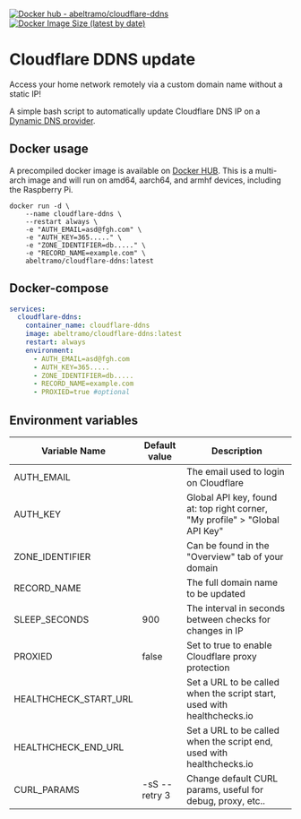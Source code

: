 [![Docker hub - abeltramo/cloudflare-ddns](https://img.shields.io/badge/docker-abeltramo%2Fcloudflare--ddns-success)](https://hub.docker.com/repository/docker/abeltramo/cloudflare-ddns) [![Docker Image Size (latest by date)](https://img.shields.io/docker/image-size/abeltramo/cloudflare-ddns)](https://hub.docker.com/repository/docker/abeltramo/cloudflare-ddns/tags?page=1&ordering=last_updated)

# Cloudflare DDNS update

Access your home network remotely via a custom domain name without a static IP!

A simple bash script to automatically update Cloudflare DNS IP on a [Dynamic DNS provider](https://www.cloudflare.com/en-gb/learning/dns/glossary/dynamic-dns/).

## Docker usage

A precompiled docker image is available on [Docker HUB](https://hub.docker.com/repository/docker/abeltramo/cloudflare-ddns). This is a multi-arch image and will run on amd64, aarch64, and armhf devices, including the Raspberry Pi.

```
docker run -d \
    --name cloudflare-ddns \
    --restart always \
    -e "AUTH_EMAIL=asd@fgh.com" \
    -e "AUTH_KEY=365....." \
    -e "ZONE_IDENTIFIER=db....." \
    -e "RECORD_NAME=example.com" \
    abeltramo/cloudflare-ddns:latest
```

## Docker-compose

```yaml
services:
  cloudflare-ddns:
    container_name: cloudflare-ddns
    image: abeltramo/cloudflare-ddns:latest
    restart: always
    environment:
      - AUTH_EMAIL=asd@fgh.com
      - AUTH_KEY=365.....
      - ZONE_IDENTIFIER=db.....
      - RECORD_NAME=example.com
      - PROXIED=true #optional
```

## Environment variables

| Variable Name         | Default value | Description                                                                 |
|-----------------------|---------------|-----------------------------------------------------------------------------|
| AUTH_EMAIL            |               | The email used to login on Cloudflare                                       |
| AUTH_KEY              |               | Global API key, found at: top right corner, "My profile" > "Global API Key" |
| ZONE_IDENTIFIER       |               | Can be found in the "Overview" tab of your domain                           |
| RECORD_NAME           |               | The full domain name to be updated                                          |
| SLEEP_SECONDS         | 900           | The interval in seconds between checks for changes in IP                    |
| PROXIED               | false         | Set to true to enable Cloudflare proxy protection                           |
| HEALTHCHECK_START_URL |               | Set a URL to be called when the script start, used with healthchecks.io     |
| HEALTHCHECK_END_URL   |               | Set a URL to be called when the script end, used with healthchecks.io       |
| CURL_PARAMS           | -sS --retry 3 | Change default CURL params, useful for debug, proxy, etc..                  |
